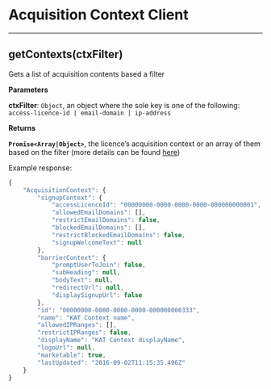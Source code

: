 # Acquisition Context Client
-----
## getContexts(ctxFilter)

Gets a list of acquisition contents based a filter

**Parameters**

**ctxFilter**: `Object`, an object where the sole key is one of the following: `access-licence-id | email-domain | ip-address`

**Returns**

**`Promise<Array|Object>`**, the licence’s acquisition context or an array of them based on the filter (more details can be found [here](https://developer.ft.com/portal/docs-membership-platform-api-acquisition-context-acquisition-context-resource))

Example response:
```js
{
	"AcquisitionContext": {
		"signupContext": {
			"accessLicenceId": "00000000-0000-0000-0000-000000000001",
			"allowedEmailDomains": [],
			"restrictEmailDomains": false,
			"blockedEmailDomains": [],
			"restrictBlockedEmailDomains": false,
			"signupWelcomeText": null
		},
		"barrierContext": {
			"promptUserToJoin": false,
			"subHeading": null,
			"bodyText": null,
			"redirectUrl": null,
			"displaySignupUrl": false
		},
		"id": "00000000-0000-0000-0000-000000000333",
		"name": "KAT Context name",
		"allowedIPRanges": [],
		"restrictIPRanges": false,
		"displayName": "KAT Context displayName",
		"logoUrl": null,
		"marketable": true,
		"lastUpdated": "2016-09-02T11:15:35.496Z"
	}
}
```
